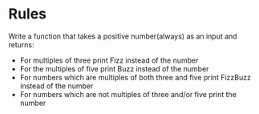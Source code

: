 # Rules 

Write a function that takes a positive number(always) as an input and returns:
- For multiples of three print Fizz instead of the number
- For the multiples of five print Buzz instead of the number
- For numbers which are multiples of both three and five print FizzBuzz instead of the number
- For numbers which are not multiples of three and/or five print the number

